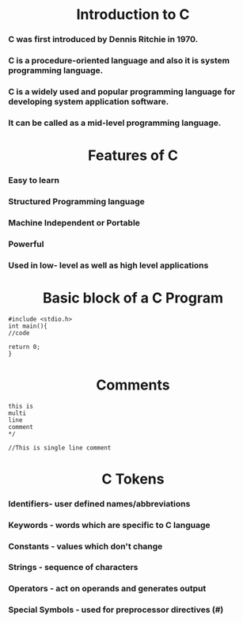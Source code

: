 # <div align="center"> Introduction to C </div>

### C was first introduced by Dennis Ritchie in 1970.
### C is a procedure-oriented language and also it is system programming language.
### C is a widely used and popular programming language for developing system application software.
### It can be called as a mid-level programming language.

# <div align="center"> Features of C </div>

### Easy to learn
### Structured Programming language
### Machine Independent or Portable
### Powerful
### Used in low- level as well as high level applications

# <div align="center"> Basic block of a C Program</div>

```
#include <stdio.h>
int main(){
//code

return 0;
}
```

# <div align="center">Comments</div>

```/* This is my First C Program
this is 
multi 
line 
comment
*/
```
```//This is single line comment```


# <div align="center">C Tokens</div>

### Identifiers- user defined names/abbreviations
### Keywords - words which are specific to C language
### Constants - values which don't change
### Strings - sequence of characters
### Operators - act on operands and generates output
### Special Symbols - used for preprocessor directives (#)

